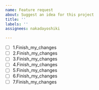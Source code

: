 ```yaml
---
name: Feature request
about: Suggest an idea for this project
title: ''
labels: ''
assignees: nakadayoshiki

---
```


- [ ] 1.Finish_my_changes
- [ ] 2.Finish_my_changes
- [ ] 3.Finish_my_changes
- [ ] 4.Finish_my_changes
- [ ] 5.Finish_my_changes
- [ ] 6.Finish_my_changes
- [ ] 7.Finish_my_changes

